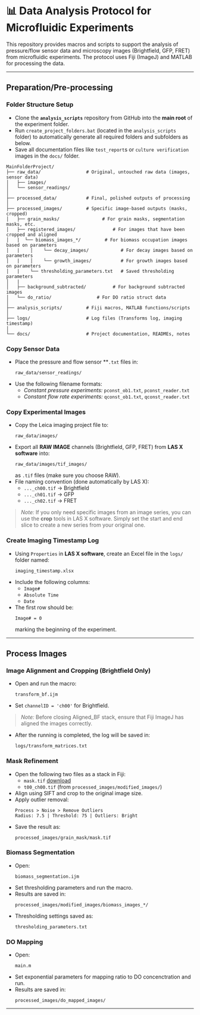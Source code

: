 # 📊 Data Analysis Protocol for Microfluidic Experiments

This repository provides macros and scripts to support the analysis of pressure/flow sensor data and microscopy images (Brightfield, GFP, FRET) from microfluidic experiments. The protocol uses Fiji (ImageJ) and MATLAB for processing the data.

---

## **Preparation/Pre-processing**

### **Folder Structure Setup**
- Clone the **`analysis_scripts`** repository from GitHub into the **main root** of the experiment folder.
- Run `create_project_folders.bat` (located in the `analysis_scripts` folder) to automatically generate all required folders and subfolders as below.
- Save all documentation files like `test_report`s or `culture verification` images in the `docs/` folder.

```
MainFolderProject/
├── raw_data/                 # Original, untouched raw data (images, sensor data)
│   ├── images/
│   └── sensor_readings/
│
├── processed_data/           # Final, polished outputs of processing
│
├── processed_images/         # Specific image-based outputs (masks, cropped)
│   ├── grain_masks/                # For grain masks, segmentation masks, etc.
│   ├── registered_images/              # For images that have been cropped and aligned
│   |  └── biomass_images_*/         # For biomass occupation images based on parameters
│   |    │    └── decay_images/            # For decay images based on parameters
│   |    │    └── growth_images/           # For growth images based on parameters
│   |    └── thresholding_parameters.txt   # Saved thresholding parameters
│   |
│   ├── background_subtracted/          # For background subtracted images   
│   └── do_ratio/                 # For DO ratio struct data
│
├── analysis_scripts/         # Fiji macros, MATLAB functions/scripts
│
├── logs/                     # Log files (Transforms log, imaging timestamp)
│
└── docs/                     # Project documentation, READMEs, notes
```

### **Copy Sensor Data**
- Place the pressure and flow sensor **`.txt` files in:
  ```
  raw_data/sensor_readings/
  ```
- Use the following filename formats:
  - *Constant pressure experiments:* `pconst_ob1.txt`, `pconst_reader.txt`
  - *Constant flow rate experiments:* `qconst_ob1.txt`, `qconst_reader.txt`

### **Copy Experimental Images**
- Copy the Leica imaging project file to:
  ```
  raw_data/images/
  ```
- Export all **RAW IMAGE** channels (Brightfield, GFP, FRET) from **LAS X software** into:
  ```
  raw_data/images/tif_images/
  ```
  as `.tif` files (make sure you choose RAW).
- File naming convention (done automatically by LAS X):
  - `..._ch00.tif` → Brightfield
  - `..._ch01.tif` → GFP
  - `..._ch02.tif` → FRET
> *Note:* If you only need specific images from an image series, you can use the **crop** tools in LAS X software. Simply set the start and end slice to create a new series from your original one.

### **Create Imaging Timestamp Log**
- Using `Properties` in **LAS X software**, create an Excel file in the `logs/` folder named:
  ```
  imaging_timestamp.xlsx
  ```
- Include the following columns:
  - `Image#`
  - `Absolute Time`
  - `Date`
- The first row should be:
  ```
  Image# = 0
  ```
  marking the beginning of the experiment.

---

## **Process Images**

### **Image Alignment and Cropping (Brightfield Only)**
- Open and run the macro:
  ```
  transform_bf.ijm
  ```
- Set `channelID = 'ch00'` for Brightfield.
> *Note:* Before closing Aligned_BF stack, ensure that Fiji ImageJ has aligned the images correctly.
- After the running is completed, the log will be saved in:
  ```
  logs/transform_matrices.txt
  ```

### **Mask Refinement**
- Open the following two files as a stack in Fiji:
  - `mask.tif` [download](https://drive.google.com/open?id=1MAp_4y9EnB75sp7faB2pifpVzzQgqX1o&usp=drive_fs)
  - `t00_ch00.tif` (from `processed_images/modified_images/`)
- Align using SIFT and crop to the original image size.
- Apply outlier removal:
  ```
  Process > Noise > Remove Outliers
  Radius: 7.5 | Threshold: 75 | Outliers: Bright
  ```
- Save the result as:
  ```
  processed_images/grain_mask/mask.tif
  ```

### **Biomass Segmentation**
- Open:
  ```
  biomass_segmentation.ijm
  ```
- Set thresholding parameters and run the macro.
- Results are saved in:
  ```
  processed_images/modified_images/biomass_images_*/
  ```
- Thresholding settings saved as:
  ```
  thresholding_parameters.txt
  ```

### **DO Mapping**
- Open:
  ```
  main.m
  ```
- Set exponential parameters for mapping ratio to DO concenctration and run.
- Results are saved in:
  ```
  processed_images/do_mapped_images/
  ```

---
